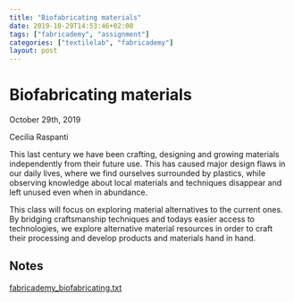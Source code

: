 ```yaml
---
title: "Biofabricating materials"
date: 2019-10-29T14:53:46+02:00
tags: ["fabricademy", "assignment"]
categories: ["textilelab", "fabricademy"]
layout: post
---
```


# Biofabricating materials
October 29th, 2019

Cecilia Raspanti

This last century we have been crafting, designing and growing materials independently from their future use. This has caused major design flaws in our daily lives, where we find ourselves surrounded by plastics, while observing knowledge about local materials and techniques disappear and left unused even when in abundance.

This class will focus on exploring material alternatives to the current ones. By bridging craftsmanship techniques and todays easier access to technologies, we explore alternative material resources in order to craft their processing and develop products and materials hand in hand.

## Notes
<a href="{{ site.baseurl }}/files/fabricademy_biofabricating.txt" download="{{ site.baseurl }}/files/fabricademy_biofabricating.txt">fabricademy_biofabricating.txt</a>